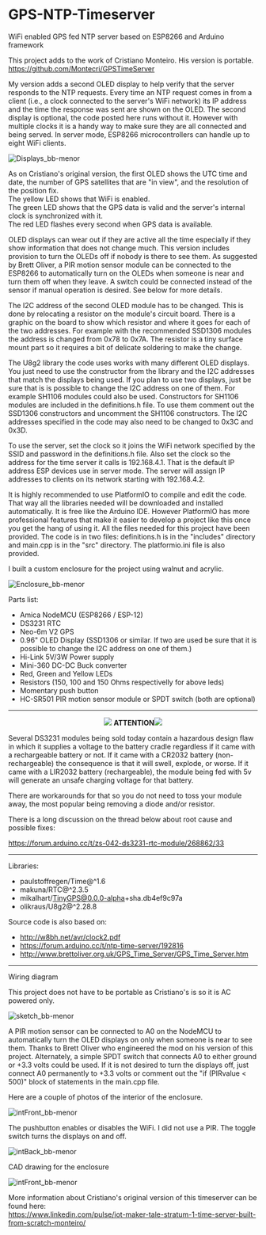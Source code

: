 # GPS-NTP-Timeserver
WiFi enabled GPS fed NTP server based on ESP8266 and Arduino framework 

This project adds to the work of Cristiano Monteiro. His version is portable.<br>
https://github.com/Montecri/GPSTimeServer

My version adds a second OLED display to help verify that the server responds to the NTP requests. Every time an NTP request comes 
in from a client (i.e., a clock connected to the server's WiFi network) its IP address and the time the response was sent are shown 
on the OLED. The second display is optional, the code posted here runs without it. However with multiple clocks it is a handy 
way to make sure they are all connected and being served. In server mode, ESP8266 microcontrollers can handle up to eight WiFi clients.

![Displays_bb-menor](https://github.com/mmarkin/GPS-NTP-Timeserver/blob/main/IMAGES/Display.JPG)

As on Cristiano's original version, the first OLED shows the UTC time and date, the number of GPS satellites that are
"in view", and the resolution of the position fix.<br>
The yellow LED shows that WiFi is enabled.<br> 
The green LED shows that the GPS data is valid and the server's internal clock is synchronized with it.    
The red LED flashes every second when GPS data is available.

OLED displays can wear out if they are active all the time especially if they show information that does not change much.
This version includes provision to turn the OLEDs off if nobody is there to see them. As suggested by Brett Oliver, a
PIR motion sensor module can be connected to the ESP8266 to automatically turn on the OLEDs when someone is near and turn 
them off when they leave. A switch could be connected instead of the sensor if manual operation is desired.
See below for more details.

The I2C address of the second OLED module has to be changed. This is done by relocating a resistor on the module's circuit
board. There is a graphic on the board to show which resistor and where it goes for each of the two addresses. For example
with the recommended SSD1306 modules the address is changed from 0x78 to 0x7A. The resistor is a tiny surface mount part so 
it requires a bit of delicate soldering to make the change.

The U8g2 library the code uses works with many different OLED displays. 
You just need to use the constructor from the library and the I2C addresses that match the displays being used.
If you plan to use two displays, just be sure that is is possible to change the I2C address on one of them.
For example SH1106 modules could also be used. Constructors for SH1106 modules are included in the definitions.h file. 
To use them comment out the SSD1306 constructors and uncomment the SH1106 constructors. 
The I2C addresses specified in the code may also need to be changed to 0x3C and 0x3D. 

To use the server, set the clock so it joins the WiFi network specified by the SSID and password in the definitions.h 
file. Also set the clock so the address for the time server it calls is 192.168.4.1. That is the default IP address ESP 
devices use in server mode. The server will assign IP addresses to clients on its network starting with 192.168.4.2.

It is highly recommended to use PlatformIO to compile and edit the code. That way all the libraries needed will be 
downloaded and installed automatically. It is free like the Arduino IDE. However PlatformIO has more professional features 
that make it easier to develop a project like this once you get the hang of using it. All the files needed for this project 
have been provided. The code is in two files: definitions.h is in the "includes" directory and main.cpp is in the "src" 
directory. The platformio.ini file is also provided. 
 
I built a custom enclosure for the project using walnut and acrylic.  

![Enclosure_bb-menor](https://github.com/mmarkin/GPS-NTP-Timeserver/blob/main/IMAGES/Enclosure.JPG)

Parts list:

- Amica NodeMCU (ESP8266 / ESP-12)                   
- DS3231 RTC
- Neo-6m V2 GPS
- 0.96" OLED Display (SSD1306 or similar. 
  If two are used be sure that it is possible to change the I2C address on one of them.) 
- Hi-Link 5V/3W Power supply
- Mini-360 DC-DC Buck converter
- Red, Green and Yellow LEDs
- Resistors (150, 100 and 150 Ohms respectivelly for above leds)
- Momentary push button
- HC-SR501 PIR motion sensor module or SPDT switch (both are optional)

---
<p align="center"><img src="https://user-images.githubusercontent.com/38574378/132773469-08fb7b59-2f9d-4641-9665-c8d50d3904bc.png">  
<b>ATTENTION</b><img src="https://user-images.githubusercontent.com/38574378/132773469-08fb7b59-2f9d-4641-9665-c8d50d3904bc.png"></p> 

Several DS3231 modules being sold today contain a hazardous design flaw in which it supplies a voltage to the battery cradle 
regardless if it came with a rechargeable battery or not. 
If it came with a CR2032 battery (non-rechargeable) the consequence is that it will swell, explode, or worse. 
If it came with a LIR2032 battery (rechargeable), the module being fed with 5v will generate an unsafe charging voltage for 
that battery.

There are workarounds for that so you do not need to toss your module away, the most popular being removing a diode and/or 
resistor.

There is a long discussion on the thread below about root cause and possible fixes:

https://forum.arduino.cc/t/zs-042-ds3231-rtc-module/268862/33

---

Libraries:

- paulstoffregen/Time@^1.6
- makuna/RTC@^2.3.5
- mikalhart/TinyGPS@0.0.0-alpha+sha.db4ef9c97a
- olikraus/U8g2@^2.28.8

Source code is also based on:<br>
- http://w8bh.net/avr/clock2.pdf
- https://forum.arduino.cc/t/ntp-time-server/192816
- http://www.brettoliver.org.uk/GPS_Time_Server/GPS_Time_Server.htm

---

Wiring diagram

This project does not have to be portable as Cristiano's is so it is AC powered only. 

![sketch_bb-menor](https://github.com/mmarkin/GPS-NTP-Timeserver/blob/main/IMAGES/sketch_bb.png)

A PIR motion sensor can be connected to A0 on the NodeMCU to automatically turn the OLED displays on only when someone
is near to see them. Thanks to Brett Oliver who engineered the mod on his version of this project. Alternately, a simple 
SPDT switch that connects A0 to either ground or +3.3 volts could be used. If it is not desired to turn the displays off, 
just connect A0 permanently to +3.3 volts or comment out the "if (PIRvalue < 500)" block of statements in the main.cpp file. 

Here are a couple of photos of the interior of the enclosure.

![intFront_bb-menor](https://github.com/mmarkin/GPS-NTP-Timeserver/blob/main/IMAGES/InteriorFront.JPG)

The pushbutton enables or disables the WiFi. I did not use a PIR. The toggle switch turns the displays on and off.

![intBack_bb-menor](https://github.com/mmarkin/GPS-NTP-Timeserver/blob/main/IMAGES/InteriorBack.JPG)

CAD drawing for the enclosure

![intFront_bb-menor](https://github.com/mmarkin/GPS-NTP-Timeserver/blob/main/IMAGES/Enclosure.png)

More information about Cristiano's original version of this timeserver can be found here:<br>
https://www.linkedin.com/pulse/iot-maker-tale-stratum-1-time-server-built-from-scratch-monteiro/

